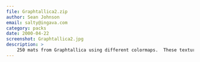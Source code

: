 ```yaml
---
file: Graphtallica2.zip
author: Sean Johnson
email: salty@ingava.com
category: packs
date: 2000-04-22
screenshot: Graphtallica2.jpg
description: >
    250 mats from Graphtallica using different colormaps.  These textures were converted by Ping_Me.
---
```

